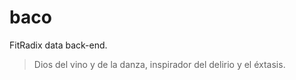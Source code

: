 # baco

FitRadix data back-end.

> Dios del vino y de la danza, inspirador del delirio y el éxtasis.
